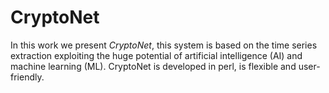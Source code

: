 # CryptoNet

 In this work we present _CryptoNet_, this system is based on the time series extraction exploiting the huge potential of artificial intelligence (AI) and machine learning (ML). 
 CryptoNet is developed in perl, is flexible and user-friendly.
